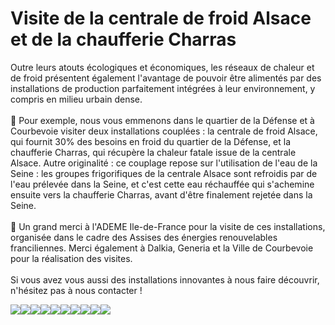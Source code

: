 # Visite de la centrale de froid Alsace et de la chaufferie Charras

Outre leurs atouts écologiques et économiques, les réseaux de chaleur et de froid présentent également l'avantage de pouvoir être alimentés par des installations de production parfaitement intégrées à leur environnement, y compris en milieu urbain dense.\
\
🏢 Pour exemple, nous vous emmenons dans le quartier de la Défense et à Courbevoie visiter deux installations couplées : la centrale de froid Alsace, qui fournit 30% des besoins en froid du quartier de la Défense, et la chaufferie Charras, qui récupère la chaleur fatale issue de la centrale Alsace. Autre originalité : ce couplage repose sur l'utilisation de l'eau de la Seine : les groupes frigorifiques de la centrale Alsace sont refroidis par de l'eau prélevée dans la Seine, et c'est cette eau réchauffée qui s'achemine ensuite vers la chaufferie Charras, avant d'être finalement rejetée dans la Seine.\
\
🙏 Un grand merci à l'ADEME Ile-de-France pour la visite de ces installations, organisée dans le cadre des Assises des énergies renouvelables franciliennes. Merci également à Dalkia, Generia et la Ville de Courbevoie pour la réalisation des visites.\
\
Si vous avez vous aussi des installations innovantes à nous faire découvrir, n'hésitez pas à nous contacter !

![](<.gitbook/assets/1 (3).jpg>)![](<.gitbook/assets/2 (3).jpg>)![](<.gitbook/assets/3 (2).jpg>)![](<.gitbook/assets/4 (1) (1).jpg>)![](<.gitbook/assets/5 (1) (1).jpg>)![](<.gitbook/assets/6 (1).jpg>)![](<.gitbook/assets/7 (1).jpg>)![](<.gitbook/assets/8 (1).jpg>)![](<.gitbook/assets/9 (1).jpg>)![](<.gitbook/assets/10 (2).jpg>)
